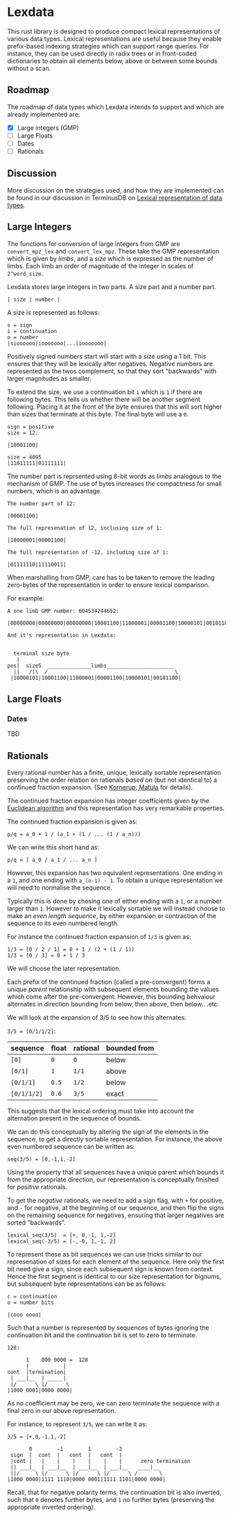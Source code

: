 # Lexdata

This rust library is designed to produce compact lexical
representations of various data types. Lexical representations are
useful because they enable prefix-based indexing strategies which can
support range queries. For instance, they can be used directly in
radix trees or in front-coded dictionaries to obtain all elements
below, above or between some bounds without a scan.

## Roadmap

The roadmap of data types which Lexdata intends to support and which
are already implemented are:

- [x] Large integers (GMP)
- [ ] Large Floats
- [ ] Dates
- [ ] Rationals

## Discussion

More discussion on the strategies used, and how they are implemented
can be found in our discussion in TerminusDB on [Lexical
representation of data
types](https://github.com/terminusdb/terminusdb-store/blob/main/docs/LEXICAL.md).

## Large Integers

The functions for conversion of large integers from GMP are
`convert_mpz_lex` and `convert_lex_mpz`. These take the GMP
representation which is given by *limbs*, and a *size* which is
expressed as the number of limbs.  Each limb an order of magnitude of
the integer in scales of `2^word_size`.

Lexdata stores large integers in two parts. A size part and a number
part.

```
| size | number |
```

A size is represented as follows:

```
s = sign
i = continuation
o = number
|sioooooo|iooooooo|...|iooooooo|
```

Positively signed numbers start will start with a size using a 1
bit. This ensures that they will be lexically after
negatives. Negative numbers are represented as the twos complement, so
that they sort "backwards" with larger magnitudes as smaller.

To extend the size, we use a continuation bit `i` which is `1` if
there are following bytes. This tells us whether there will be another
segment following. Placing it at the front of the byte ensures that
this will sort higher than sizes that terminate at this byte. The
final byte will use a `0`.

```
sign = positive
size = 12:

|10001100|

size = 4095
|11011111|01111111|

```

The number part is reprsented using 8-bit words as *limbs* analogous
to the mechanism of GMP. The use of bytes increases the compactness
for small numbers, which is an advantage.

```
The number part of 12:

|00001100|

The full represenation of 12, inclusing size of 1:

|10000001|00001100|

The full representation of -12, including size of 1:

|01111110|11110011|
```

When marshalling from GMP, care has to be taken to remove the leading
zero-bytes of the representation in order to ensure lexical
comparison.

For example:

```
A one limb GMP number: 604534244652:

|00000000|00000000|00000000|10001100|11000001|00001100|10000101|00101100|

And it's representation in Lexdata:


  terminal size byte
   |
pos|  size5  ______________limbs______________________
  ||   /|\  /                                         \
 |10000101|10001100|11000001|00001100|10000101|00101100|
```

## Large Floats



### Dates

TBD

## Rationals

Every rational number has a finite, unique, lexically sortable
representation preserving the order relation on rationals *based* on
(but not identical to) a continued fraction expansion. (See [Kornerup,
Matula](https://www.semanticscholar.org/paper/LCF%3A-A-Lexicographic-Binary-Representation-of-the-Kornerup-Matula/cea51e9517a6b339697cc8b626d8c639cb689f99)
for details).

The continued fraction expansion has integer coefficients given by the
[Euclidean
algorithm](https://en.wikipedia.org/wiki/Euclidean_algorithm) and this
representation has very remarkable properties.

The continued fraction expansion is given as:

```
p/q = a_0 + 1 / (a_1 + (1 / ... (1 / a_n)))
```

We can write this short hand as:

```
p/q = [ a_0 / a_1 / ... a_n ]

```

However, this expansion has two equivalent representations. One ending
in a `1`, and one ending with `a_(n-1) - 1`. To obtain a unique
representation we will need to normalise the sequence.

Typically this is done by chosing one of either ending with a `1`, or
a number larger than `1`. However to make it lexically sortable we
will instead choose to make an *even length sequence*, by either
expansion or contraction of the sequence to its even numbered length.

For instance the continued fraction expansion of `1/3` is given as:

```
1/3 = [0 / 2 / 1] = 0 + 1 / (2 + (1 / 1))
1/3 = [0 / 3] = 0 + 1 / 3
```

We will choose the later representation.

Each prefix of the continued fraction (called a pre-convergent) forms
a unique *parent* relationship with subsequent elements bounding the
values which come after the pre-convergent. However, this bounding
behvaiour alternates in direction bounding from below, then above,
then below.. .etc.

We will look at the expansion of 3/5 to see how this alternates:

`3/5 = [0/1/1/2]`:

| sequence    | float   | rational | bounded from |
|-------------|---------|----------|--------------|
| `[0]`       |  `0`    |  `0`     | below        |
| `[0/1]`     |  `1`    |  `1/1`   | above        |
| `[0/1/1]`   |  `0.5`  |  `1/2`   | below        |
| `[0/1/1/2]` |  `0.6`  |  `3/5`   | exact        |

This suggests that the lexical ordering must take into account the
alternation present in the sequence of bounds.

We can do this conceptually by altering the sign of the elements in
the sequence, to get a directly sortable representation. For instance,
the above even numbered sequence can be written as:

```
seq(3/5) = [0,-1,1,-2]
```

Using the property that all sequences have a unique parent which
bounds it from the appropriate direction, our representation is
conceptually finished for *positive* rationals.

To get the *negative* rationals, we need to add a sign flag, with `+`
for positive, and `-` for negative, at the beginning of our sequence,
and then flip the signs on the remaining sequence for negatives,
ensuring that larger negatives are sorted "backwards".

```
lexical_seq(3/5)  = [+, 0,-1, 1,-2]
lexical_seq(-3/5) = [-,-0, 1,-1, 2]
```

To represent these as bit sequences we can use tricks similar to our
represenation of sizes for each element of the sequence. Here only the
first bit need give a sign, since each subsequent sign is known from
context. Hence the first segment is identical to our size
representation for bignums, but subsequent byte representations can be
as follows:

```
c = continuation
o = number bits

|cooo oooo|
```

Such that a number is represented by sequences of bytes ignoring the
continuation bit and the continuation bit is set to zero to terminate.

```
128:

      1    000 0000 =  128
      |           |
cont  |termination|
 | ___|__  | _____|
 |/      \ |/      \
|1000 0001|0000 0000|
```

As no coefficient may be zero, we can zero terminate the sequence with
a final zero in our above representation.

For instance, to represent `3/5`, we can write it as:

```
3/5 = [+,0,-1,1,-2]

       0        -1        1        -2
 sign  |  cont  |   cont  |   cont  |
 |cont |   |    |    |    |    |    |      zero termination
 || ___|_  | ___|__  | ___|__  | ___|__   ____|__
 ||/     \ |/      \ |/      \ |/      \ /       \
|1000 0000|1111 1110|0000 0001|1111 1101|0000 0000|
```

Recall, that for negative polarity terms, the continuation bit is also
inverted, such that `0` denotes further bytes, and `1` no further
bytes (preserving the appropriate inverted ordering).
